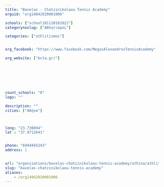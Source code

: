 ```yaml
---
title: "Bavelas - Chatzinikolaou Tennis Academy"
orguid: "org14042020001006"

schools: ["school181120182022"]
categorynoslug: ["Αθλητισμός"]

categories: ["athlitismos"]


org_facebook: "https://www.facebook.com/MegasAlexandrosTennisAcademy"

org_website: ["bcta.gr/"]







count_schools: "0"
logo: ""

description: ""
cities: ["Αθήνα"]



long: "23.730894"
lat : "37.9712641"


phone: "6944945243"
address: |
    

url: "organisations/bavelas-chatzinikolaou-tennis-academy/athina/athlitismos"
slug: "bavelas-chatzinikolaou-tennis-academy"
aliases:
    - /org14042020001006
---
```




